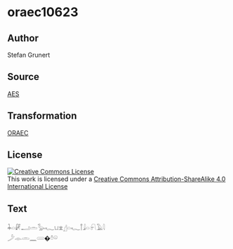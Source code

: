 # oraec10623

## Author

Stefan Grunert

## Source

[AES](https://github.com/simondschweitzer/aes)

## Transformation

[ORAEC](https://oraec.github.io/)

## License

<a rel="license" href="http://creativecommons.org/licenses/by-sa/4.0/"><img alt="Creative Commons License" style="border-width:0" src="https://i.creativecommons.org/l/by-sa/4.0/88x31.png" /></a><br />This work is licensed under a <a rel="license" href="http://creativecommons.org/licenses/by-sa/4.0/">Creative Commons Attribution-ShareAlike 4.0 International License</a>

## Text

𓇓𓏏𓏞𓂝𓏛𓅭𓆑𓂓𓁷𓊨𓏏𓆑𓋾𓇍𓏏𓍯𓄿𓇋<br>
𓌳𓁹𓏛𓈖𓄲�𓏊𓏖<br>
